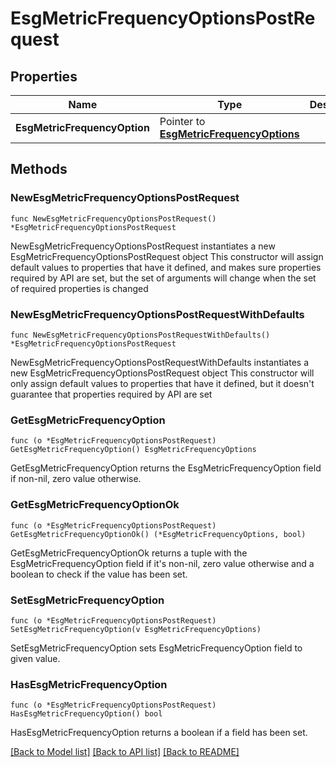 # EsgMetricFrequencyOptionsPostRequest

## Properties

Name | Type | Description | Notes
------------ | ------------- | ------------- | -------------
**EsgMetricFrequencyOption** | Pointer to [**EsgMetricFrequencyOptions**](EsgMetricFrequencyOptions.md) |  | [optional] 

## Methods

### NewEsgMetricFrequencyOptionsPostRequest

`func NewEsgMetricFrequencyOptionsPostRequest() *EsgMetricFrequencyOptionsPostRequest`

NewEsgMetricFrequencyOptionsPostRequest instantiates a new EsgMetricFrequencyOptionsPostRequest object
This constructor will assign default values to properties that have it defined,
and makes sure properties required by API are set, but the set of arguments
will change when the set of required properties is changed

### NewEsgMetricFrequencyOptionsPostRequestWithDefaults

`func NewEsgMetricFrequencyOptionsPostRequestWithDefaults() *EsgMetricFrequencyOptionsPostRequest`

NewEsgMetricFrequencyOptionsPostRequestWithDefaults instantiates a new EsgMetricFrequencyOptionsPostRequest object
This constructor will only assign default values to properties that have it defined,
but it doesn't guarantee that properties required by API are set

### GetEsgMetricFrequencyOption

`func (o *EsgMetricFrequencyOptionsPostRequest) GetEsgMetricFrequencyOption() EsgMetricFrequencyOptions`

GetEsgMetricFrequencyOption returns the EsgMetricFrequencyOption field if non-nil, zero value otherwise.

### GetEsgMetricFrequencyOptionOk

`func (o *EsgMetricFrequencyOptionsPostRequest) GetEsgMetricFrequencyOptionOk() (*EsgMetricFrequencyOptions, bool)`

GetEsgMetricFrequencyOptionOk returns a tuple with the EsgMetricFrequencyOption field if it's non-nil, zero value otherwise
and a boolean to check if the value has been set.

### SetEsgMetricFrequencyOption

`func (o *EsgMetricFrequencyOptionsPostRequest) SetEsgMetricFrequencyOption(v EsgMetricFrequencyOptions)`

SetEsgMetricFrequencyOption sets EsgMetricFrequencyOption field to given value.

### HasEsgMetricFrequencyOption

`func (o *EsgMetricFrequencyOptionsPostRequest) HasEsgMetricFrequencyOption() bool`

HasEsgMetricFrequencyOption returns a boolean if a field has been set.


[[Back to Model list]](../README.md#documentation-for-models) [[Back to API list]](../README.md#documentation-for-api-endpoints) [[Back to README]](../README.md)


